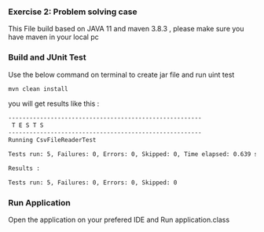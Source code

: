 ### Exercise 2: Problem solving case

This File build based on JAVA 11 and maven 3.8.3 , please make sure you have maven in your local pc <br/>

### Build and JUnit Test
Use the below command on terminal to create jar file and run uint test
```bash
mvn clean install
```

you will get results like this :
```bash
-------------------------------------------------------
 T E S T S
-------------------------------------------------------
Running CsvFileReaderTest

Tests run: 5, Failures: 0, Errors: 0, Skipped: 0, Time elapsed: 0.639 sec

Results :

Tests run: 5, Failures: 0, Errors: 0, Skipped: 0

```

### Run Application
Open the application on your prefered IDE and Run application.class 



